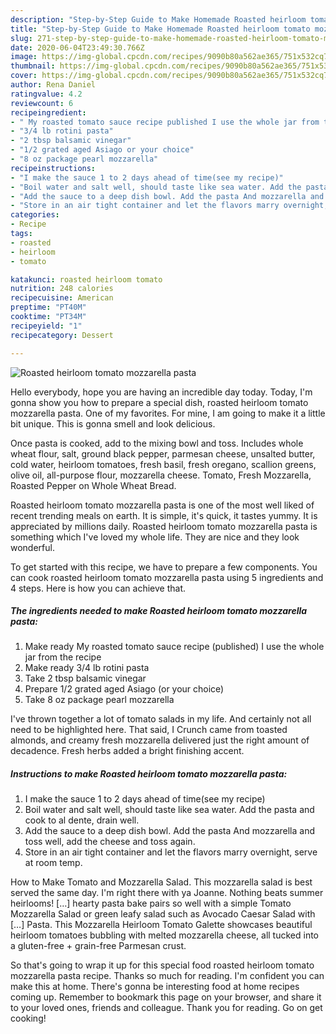```yaml
---
description: "Step-by-Step Guide to Make Homemade Roasted heirloom tomato mozzarella pasta"
title: "Step-by-Step Guide to Make Homemade Roasted heirloom tomato mozzarella pasta"
slug: 271-step-by-step-guide-to-make-homemade-roasted-heirloom-tomato-mozzarella-pasta
date: 2020-06-04T23:49:30.766Z
image: https://img-global.cpcdn.com/recipes/9090b80a562ae365/751x532cq70/roasted-heirloom-tomato-mozzarella-pasta-recipe-main-photo.jpg
thumbnail: https://img-global.cpcdn.com/recipes/9090b80a562ae365/751x532cq70/roasted-heirloom-tomato-mozzarella-pasta-recipe-main-photo.jpg
cover: https://img-global.cpcdn.com/recipes/9090b80a562ae365/751x532cq70/roasted-heirloom-tomato-mozzarella-pasta-recipe-main-photo.jpg
author: Rena Daniel
ratingvalue: 4.2
reviewcount: 6
recipeingredient:
- " My roasted tomato sauce recipe published I use the whole jar from the recipe"
- "3/4 lb rotini pasta"
- "2 tbsp balsamic vinegar"
- "1/2 grated aged Asiago or your choice"
- "8 oz package pearl mozzarella"
recipeinstructions:
- "I make the sauce 1 to 2 days ahead of time(see my recipe)"
- "Boil water and salt well, should taste like sea water. Add the pasta and cook to al dente, drain well."
- "Add the sauce to a deep dish bowl. Add the pasta And mozzarella and toss well, add the cheese and toss again."
- "Store in an air tight container and let the flavors marry overnight, serve at room temp."
categories:
- Recipe
tags:
- roasted
- heirloom
- tomato

katakunci: roasted heirloom tomato 
nutrition: 248 calories
recipecuisine: American
preptime: "PT40M"
cooktime: "PT34M"
recipeyield: "1"
recipecategory: Dessert

---
```



![Roasted heirloom tomato mozzarella pasta](https://img-global.cpcdn.com/recipes/9090b80a562ae365/751x532cq70/roasted-heirloom-tomato-mozzarella-pasta-recipe-main-photo.jpg)

Hello everybody, hope you are having an incredible day today. Today, I'm gonna show you how to prepare a special dish, roasted heirloom tomato mozzarella pasta. One of my favorites. For mine, I am going to make it a little bit unique. This is gonna smell and look delicious.

Once pasta is cooked, add to the mixing bowl and toss. Includes whole wheat flour, salt, ground black pepper, parmesan cheese, unsalted butter, cold water, heirloom tomatoes, fresh basil, fresh oregano, scallion greens, olive oil, all-purpose flour, mozzarella cheese. Tomato, Fresh Mozzarella, Roasted Pepper on Whole Wheat Bread.

Roasted heirloom tomato mozzarella pasta is one of the most well liked of recent trending meals on earth. It is simple, it's quick, it tastes yummy. It is appreciated by millions daily. Roasted heirloom tomato mozzarella pasta is something which I've loved my whole life. They are nice and they look wonderful.


To get started with this recipe, we have to prepare a few components. You can cook roasted heirloom tomato mozzarella pasta using 5 ingredients and 4 steps. Here is how you can achieve that.

<!--inarticleads1-->

##### The ingredients needed to make Roasted heirloom tomato mozzarella pasta:

1. Make ready  My roasted tomato sauce recipe (published) I use the whole jar from the recipe
1. Make ready 3/4 lb rotini pasta
1. Take 2 tbsp balsamic vinegar
1. Prepare 1/2 grated aged Asiago (or your choice)
1. Take 8 oz package pearl mozzarella


I&#39;ve thrown together a lot of tomato salads in my life. And certainly not all need to be highlighted here. That said, I Crunch came from toasted almonds, and creamy fresh mozzarella delivered just the right amount of decadence. Fresh herbs added a bright finishing accent. 

<!--inarticleads2-->

##### Instructions to make Roasted heirloom tomato mozzarella pasta:

1. I make the sauce 1 to 2 days ahead of time(see my recipe)
1. Boil water and salt well, should taste like sea water. Add the pasta and cook to al dente, drain well.
1. Add the sauce to a deep dish bowl. Add the pasta And mozzarella and toss well, add the cheese and toss again.
1. Store in an air tight container and let the flavors marry overnight, serve at room temp.


How to Make Tomato and Mozzarella Salad. This mozzarella salad is best served the same day. I&#39;m right there with ya Joanne. Nothing beats summer heirlooms! […] hearty pasta bake pairs so well with a simple Tomato Mozzarella Salad or green leafy salad such as Avocado Caesar Salad with […] Pasta. This Mozzarella Heirloom Tomato Galette showcases beautiful heirloom tomatoes bubbling with melted mozzarella cheese, all tucked into a gluten-free + grain-free Parmesan crust. 

So that's going to wrap it up for this special food roasted heirloom tomato mozzarella pasta recipe. Thanks so much for reading. I'm confident you can make this at home. There's gonna be interesting food at home recipes coming up. Remember to bookmark this page on your browser, and share it to your loved ones, friends and colleague. Thank you for reading. Go on get cooking!
